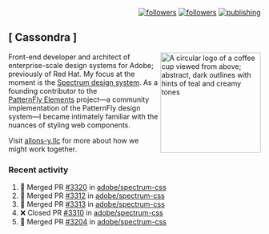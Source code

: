 <p align="right"><a rel="me" href="https://front-end.social/@castastrophe">
    <img alt="followers" title="Follow me on Mastodon" src="https://img.shields.io/mastodon/follow/109297102751309835?domain=https%3A%2F%2Ffront-end.social&label=Follow&logo=mastodon&logoColor=white&style=for-the-badge&labelColor=008080&color=006969"/></a>
  <a href="https://codepen.io/castastrophe/">
    <img alt="followers" title="Follow me on CodePen" src="https://img.shields.io/badge/23-1?color=640464&labelColor=7c007c&style=for-the-badge&logo=codepen&label=Follow"/></a>
<a href="https://castastrophe.medium.com/">
    <img alt="publishing" title="View articles on Medium" src="https://img.shields.io/badge/107-1?color=666&labelColor=444&label=subscribe&logo=medium&logoColor=white&style=for-the-badge"/></a>
</p>

## [&nbsp;Cassondra&nbsp;]

<img align="right" src="https://github-production-user-asset-6210df.s3.amazonaws.com/1840295/253016758-ba468774-1cd3-42c2-8f43-947b5eeb5edf.png" height="200" alt="A circular logo of a coffee cup viewed from above; abstract, dark outlines with hints of teal and creamy tones">

Front-end developer and architect of enterprise-scale design systems for Adobe; previously of Red Hat. My focus at the moment is the [Spectrum design system](https://github.com/adobe/spectrum-css). As a founding contributor to the [PatternFly&nbsp;Elements](https://github.com/patternfly/patternfly-elements) project&mdash;a community implementation of the PatternFly design system&mdash;I became intimately familiar with the nuances of styling web components.

Visit [allons-y.llc](http://allons-y.llc/) for more about how we might work together.

### Recent activity

<!--START_SECTION:activity-->
1. 🎉 Merged PR [#3320](https://github.com/adobe/spectrum-css/pull/3320) in [adobe/spectrum-css](https://github.com/adobe/spectrum-css)
2. 🎉 Merged PR [#3312](https://github.com/adobe/spectrum-css/pull/3312) in [adobe/spectrum-css](https://github.com/adobe/spectrum-css)
3. 🎉 Merged PR [#3313](https://github.com/adobe/spectrum-css/pull/3313) in [adobe/spectrum-css](https://github.com/adobe/spectrum-css)
4. ❌ Closed PR [#3310](https://github.com/adobe/spectrum-css/pull/3310) in [adobe/spectrum-css](https://github.com/adobe/spectrum-css)
5. 🎉 Merged PR [#3204](https://github.com/adobe/spectrum-css/pull/3204) in [adobe/spectrum-css](https://github.com/adobe/spectrum-css)
<!--END_SECTION:activity-->
